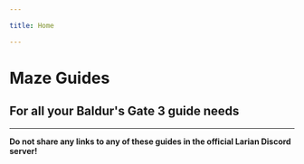 ```yaml
---

title: Home

---
```


# Maze Guides
## For all your Baldur's Gate 3 guide needs

---

**Do not share any links to any of these guides in the official Larian Discord server!**